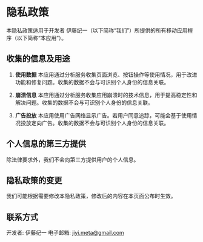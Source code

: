 # 隐私政策

本隐私政策适用于开发者 伊藤纪一（以下简称“我们”）所提供的所有移动应用程序（以下简称“本应用”）。

## 收集的信息及用途

1. **使用数据**
   本应用通过分析服务收集页面浏览、按钮操作等使用情况，用于改进功能和修复问题。收集的数据不会与可识别个人身份的信息关联。

2. **崩溃信息**
   本应用通过分析服务收集应用崩溃时的技术信息，用于提高稳定性和解决问题。收集的数据不会与可识别个人身份的信息关联。

3. **广告投放**
   本应用使用广告网络显示广告。若用户同意追踪，可能会基于使用情况投放定向广告。收集的数据不会与可识别个人身份的信息关联。

## 个人信息的第三方提供

除法律要求外，我们不会向第三方提供用户的个人信息。

## 隐私政策的变更

我们可能根据需要修改本隐私政策，修改后的内容在本页面公布时生效。

## 联系方式

开发者: 伊藤纪一
电子邮箱: jiyi.meta@gmail.com
